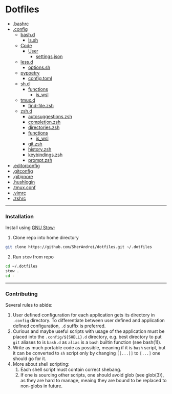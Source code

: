 # Dotfiles

- [.bashrc](./.bashrc)
- [.config](./.config)
  - [bash.d](./.config/bash.d)
    - [ls.sh](./.config/bash.d/ls.sh)
  - [Code](./.config/Code)
    - [User](./.config/Code/User)
      - [settings.json](./.config/Code/User/settings.json)
  - [less.d](./.config/less.d)
    - [options.sh](./.config/less.d/options.sh)
  - [pypoetry](./.config/pypoetry)
    - [config.toml](./.config/pypoetry/config.toml)
  - [sh.d](./.config/sh.d)
    - [functions](./.config/sh.d/functions)
      - [is_wsl](./.config/sh.d/functions/is_wsl)
  - [tmux.d](./.config/tmux.d)
    - [find-file.zsh](./.config/tmux.d/find-file.zsh)
  - [zsh.d](./.config/zsh.d)
    - [autosuggestions.zsh](./.config/zsh.d/autosuggestions.zsh)
    - [completion.zsh](./.config/zsh.d/completion.zsh)
    - [directories.zsh](./.config/zsh.d/directories.zsh)
    - [functions](./.config/zsh.d/functions)
      - [is_wsl](./.config/zsh.d/functions/is_wsl)
    - [git.zsh](./.config/zsh.d/git.zsh)
    - [history.zsh](./.config/zsh.d/history.zsh)
    - [keybindings.zsh](./.config/zsh.d/keybindings.zsh)
    - [prompt.zsh](./.config/zsh.d/prompt.zsh)
- [.editorconfig](./.editorconfig)
- [.gitconfig](./.gitconfig)
- [.gitignore](./.gitignore)
- [.hushlogin](./.hushlogin)
- [.tmux.conf](./.tmux.conf)
- [.vimrc](./.vimrc)
- [.zshrc](./.zshrc)
---

### Installation

Install using [GNU Stow](https://www.gnu.org/software/stow/):
1. Clone repo into home directory
  ```bash
  git clone https://github.com/SherAndrei/dotfiles.git ~/.dotfiles
  ```
2. Run `stow` from repo
  ```bash
  cd ~/.dotfiles
  stow .
  cd -
  ```

---

### Contributing

Several rules to abide:
1. User defined configuration for each application gets its directory in `.config` directory. To differentiate between user defined and application defined configuration, `.d` suffix is preferred.
1. Curious and maybe useful scripts with usage of the application must be placed into the `.config/${SHELL}.d` directory, e.g. best directory to put `git` aliases to is `bash.d` as `alias` is a `bash` builtin function (see bash(1)).
1. Write as much portable code as possible, meaning if it is `bash` script, but it can be converted to `sh` script only by changing `[[...]]` to `[...]` one should go for it.
1. More about shell scripting:
	1. Each shell script must contain correct shebang.
	1. If one is sourcing other scripts, one should avoid glob (see glob(3)), as they are hard to manage, meaing they are bound to be replaced to non-globs in future.
